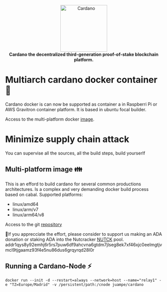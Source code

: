 <!-- markdownlint-configure-file { "MD004": { "style": "consistent" } } -->
<!-- markdownlint-disable MD013 -->
<!-- markdownlint-disable MD033 -->
<p align="center">
    <a href="https://docs.cardano.org/en/latest/">
        <img src="https://docs.cardano.org/en/latest/_static/cardano-logo.png" width="150" alt="Cardano">
    </a>
    <br>
    <strong>Cardano the decentralized third-generation proof-of-stake blockchain platform.</strong>
</p>
<!-- markdownlint-enable MD033 -->

# Multiarch cardano docker container 🐳
Cardano docker is can now be supported as container a in Raspberri Pi or AWS Gravitron container platform.
It is based in ubuntu focal builder.

Access to the multi-platform docker [image](https://hub.docker.com/r/juampe/cardano).

# Minimize supply chain attack
You can supervise all the sources, all the build steps, build yourserlf

## Multi-platform image 👪

This is an efford to build cardano for several common productions architectures.
Is a complex and very demanding docker build process based on cabal.
Supported platforms:

* linux/amd64
* linux/arm/v7
* linux/arm64/v8

Access to the git [repository](https://github.com/juampe/cardano-docker)

🙏If you apprecciate the effort, please consider to support us making an ADA donation or staking ADA into the Nutcracker [NUTCK](https://nutcracker.work/) pool. 
addr1qys8y92emhj6r5rs7puw6df9ahcvna6gtdm7jlseg8ek7xf46xjc0eelmgtjvmcl9tjgaamz93f4e5nu86dus6grqyrqd28l0r

## Running a Cardano-Node ⚡
```docker run --init -d --restart=always --network=host --name="relay1" -e "TZ=Europe/Madrid" -v /persistent/path:/cnode juampe/cardano```


